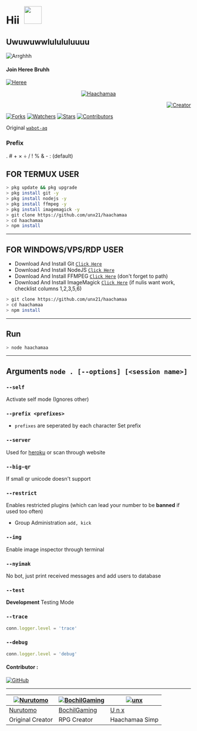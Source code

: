 # Hii &nbsp;<a href="Hey"><img src="https://user-images.githubusercontent.com/84166927/131398029-d0af4153-3ebe-4918-bceb-59afe3c10fca.gif" width="48px"></a>

## Uwuwuwwlulululuuuu

![Arrghhh](https://user-images.githubusercontent.com/84166927/134810796-be992262-6a08-452e-907f-60bbdbb0d99e.png)


#### Join Heree Bruhh
[![Heree](https://img.shields.io/badge/Heree%20-25D366?style=for-the-badge&logo=whatsapp&logoColor=white)](https://chat.whatsapp.com/Ij7zZoDTDgHAi9TTfzu0ay)

<p align="center">
<a href="#"><img title="Haachamaa" src="https://img.shields.io/badge/Haachamaaaa-yellow?color=gold&style=flat-square"></a>
</p>
<p align="right">
<a href="https://github.com/unx21"><img title="Creator" src="https://img.shields.io/badge/Creator-unx-silver.svg?style=for-the-badge&logo=github"></a>
</p>
<p align="left">
<a href="https://github.com/unx21/haachamaa/network/members"><img title="Forks" src="https://img.shields.io/github/forks/unx21/haachamaa?label=Forks&color=cyan&style=flat-square"></a>
<a href="https://github.com/unx21/haachamaa/watchers"><img title="Watchers" src="https://img.shields.io/github/watchers/unx21/haachamaa?label=Watchers&color=red&style=flat-square"></a>
<a href="https://github.com/unx21/haachamaa/stargazers"><img title="Stars" src="https://img.shields.io/github/stars/unx21/haachamaa?label=Stars&color=yellow&style=flat-square"></a>
<a href="https://github.com/unx21/haachamaa/graphs/contributors"><img title="Contributors" src="https://img.shields.io/github/contributors/unx21/haachamaa?label=Contributors&color=black&style=flat-square"></a>

Original [`wabot-aq`](https://GitHub.com/Nurutomo/wabot-aq)


### Prefix
.  #  +  ×  ÷  /  !  %  &  -  : (default)

## FOR TERMUX USER

```bash
> pkg update && pkg upgrade
> pkg install git -y
> pkg install nodejs -y
> pkg install ffmpeg -y
> pkg install imagemagick -y
> git clone https://github.com/unx21/haachamaa
> cd haachamaa
> npm install
```

---------

## FOR WINDOWS/VPS/RDP USER

* Download And Install Git [`Click Here`](https://git-scm.com/downloads)
* Download And Install NodeJS [`Click Here`](https://nodejs.org/en/download)
* Download And Install FFMPEG [`Click Here`](https://ffmpeg.org/download.html) (don't forget to path)
* Download And Install ImageMagick [`Click Here`](https://imagemagick.org/script/download.php) (if nulis want work,  checklist columns 1,2,3,5,6)

```bash
> git clone https://github.com/unx21/haachamaa
> cd haachamaa
> npm install
```

---------

## Run

```bash
> node haachamaa

```

---------

## Arguments `node . [--options] [<session name>]`

### `--self`

Activate self mode (Ignores other)

### `--prefix <prefixes>`

* `prefixes` are seperated by each character
Set prefix

### `--server`

Used for [heroku](https://heroku.com/) or scan through website

### `--big-qr`

If small qr unicode doesn't support

### `--restrict`

Enables restricted plugins (which can lead your number to be **banned** if used too often)

* Group Administration `add, kick`

### `--img`

Enable image inspector through terminal

### `--nyimak`

No bot, just print received messages and add users to database

### `--test`

**Development** Testing Mode

### `--trace`

```js
conn.logger.level = 'trace'
```

### `--debug`

```js
conn.logger.level = 'debug'
```

#### Contributor :

<a href="https://github.com/Kokoronationz"><img alt="GitHub" src="https://img.shields.io/badge/Kokoronationz%20-%23121011.svg?&style=for-the-badge&logo=github&logoColor=white"/></a>


---------

[![Nurutomo](https://github.com/Nurutomo.png?size=100)](https://github.com/Nurutomo) | [![BochilGaming](https://github.com/BochilGaming.png?size=100)](https://github.com/BochilGaming) | [![unx](https://github.com/unx21.png?size=100)](https://github.com/unx21) |
----|----|----|
[Nurutomo](https://github.com/Nurutomo) | [BochilGaming](https://github.com/BochilGaming) | [U n x](https://github.com/unx21) |
Original Creator | RPG Creator | Haachamaa Simp |
